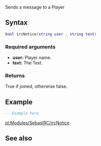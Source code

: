Sends a message to a Player

Syntax
------

``` lua
bool ircNotice(string user , string text)
```

### Required arguments

-   **user:** Player name.
-   **text:** The Text.

### Returns

True if joined, otherwise false.

Example
-------

``` lua
-- Example here
```

[pl:Modules/SebasIRC/ircNotice](/docs/pl-modules/sebasirc/ircnotice.md "wikilink")

See also
--------
